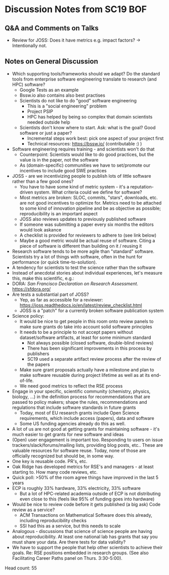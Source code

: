 # Discussion Notes from SC19 BOF

**Q&A and Comments on Talks**
-----------------------------
-   Review for JOSS: Does it have metrics e.g. impact factors? -\> Intentionally
    not.

**Notes on General Discussion**
-------------------------------
-   Which supporting tools/frameworks should we adapt? Do the standard tools
    from enterprise software engineering translate to research (and HPC)
    software?
    -   Google Tests as an example
    -   Bssw.io also contains also best practises
    -   Scientists do not like to do "good" software engineering
        -   This is a "social engineering" problem
        -   Project PSIP
        -   HPC has helped by being so complex that domain scientists needed
            outside help
    -   Scientists don't know where to start. Ask: what is the goal? Good
        software or just a paper?
        -   Incremental steps work best: pick one aspect of your project first
        -   Technical resources: <https://bssw.io/> (contributable :) )
-   Software engineering requires training - and scientists won't do that
    -   Counterpoint: Scientists would like to do good practices, but the value
        is in the paper, not the software
    -   As (domain-specific) communities we have to set/promote our incentives
        to include good SWE practices
-   JOSS - are we incentivizing people to publish lots of little software rather
    than a few good ones?
    -   You have to have some kind of metric system - it's a reputation-driven
        system. What criteria could we define for software?
    -   Most metrics are broken: SLOC, commits, "stars", downloads, etc. are not
        good incentives to optimize for. Metrics need to be attached to some
        kind of innovation pipeline and be as objective as possible;
        reproducibility is an important aspect
    -   JOSS also reviews updates to previously published software
    -   If someone was submitting a paper every six months the editors would
        look askance
    -   A checklist is provided for reviewers to adhere to (see link below)
    -   Maybe a good metric would be actual reuse of software. Citing a piece of
        software is different than building on it / reusing it
-   Research software tends to be more agile than "standard" software.
    Scientists try a lot of things with software, often in the hunt for
    performance (or quick time-to-solution).
-   A tendency for scientists to test the science rather than the software
-   Instead of anecdotal stories about individual experiences, let's measure
    this, make this scientific, e.g.:
-   DORA: *San Francisco Declaration on Research Assessment*.
    <https://sfdora.org/>
-   Are tests a substantial part of JOSS?
    -   Yep, as far as accessible for a reviewer:
        <https://joss.readthedocs.io/en/latest/review_checklist.html>
    -   JOSS is a "patch" for a currently broken software publication system
-   Science policy:
    -   It would be nice to get people in this room onto review panels to make
        sure grants do take into account solid software principles
    -   It needs to be a principle to not accept papers without dataset/software
        artifacts, at least for some minimum standard
        -   Not always possible (closed software, double-blind reviews)
        -   There has been significant improvements in this process by
            publishers
        -   SC19 used a separate artifact review process after the review of the
            papers
    -   Make sure grant proposals actually have a milestone and plan to make
        software reusable during project lifetime as well as at its end-of-life.
    -   We need good metrics to reflect the RSE process
-   Engage in your specific, scientific community (chemistry, physics, biology,
    ...) in the definition process for recommendations that are passed to policy
    makers; shape the rules, recommendations and regulations that include
    software standards in future grants
    -   Today, most of EU research grants include Open Science requirements,
        which include access (papers), data and software
    -   Some US funding agencies already do this as well.
-   A lot of us are not good at getting grants for maintaining software - it's
    much easier to get grants for new software and ideas
-   (Open) user engagement is important too. Responding to users on issue
    trackers/slack/forums/mailing lists, providing blog posts, etc.. These are
    valuable resources for software reuse. Today, none of those are officially
    recognized but should be, in some way.
-   One key is reusable code. PR's, etc.
-   Oak Ridge has developed metrics for RSE's and managers - at least starting
    to. How many code reviews, etc.
-   Quick poll: \>50% of the room agree things have improved in the last 5 years
-   ECP is roughly 33% hardware, 33% electricity, 33% software
    -   But a lot of HPC-related academia outside of ECP is not distributing
        even close to this (feels like 95% of funding goes into hardware)
-   Would be nice to review code before it gets published (a big ask) Code
    review as a service?
    -   ACM Transactions on Mathematical Software does this already, including
        reproducibility checks
    -   SSI had this as a service, but this needs to scale
-   Analogous - discussions that science of science people are having about
    reproducibility. At least one national lab has grants that say you must
    share your data. Are there tests for data validity?
-   We have to support the people that help other scientists to achieve their
    goals. Re: RSE positions embedded in research groups. (See also Facilitating
    Career Paths panel on Thurs. 3:30-5:00).

Head count: 55
